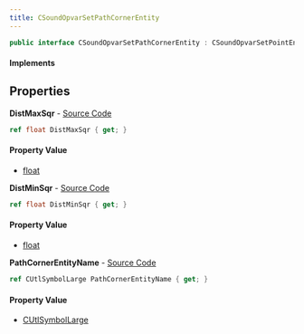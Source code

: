 ```yaml
---
title: CSoundOpvarSetPathCornerEntity
---
```


```csharp
public interface CSoundOpvarSetPathCornerEntity : CSoundOpvarSetPointEntity, CSoundOpvarSetPointBase, CBaseEntity, CEntityInstance, ISchemaClass<CEntityInstance>, ISchemaClass<CBaseEntity>, ISchemaClass<CSoundOpvarSetPointBase>, ISchemaClass<CSoundOpvarSetPointEntity>, ISchemaClass<CSoundOpvarSetPathCornerEntity>, ISchemaField, ISchemaClass, INativeHandle
```

#### Implements

## Properties

**DistMaxSqr** - [Source Code](https://github.com/swiftly-solution/swiftlys2/blob/master/managed/src/SwiftlyS2.Generated/Schemas/Interfaces/CSoundOpvarSetPathCornerEntity.cs#L18)

```csharp
ref float DistMaxSqr { get; }
```

#### Property Value

- [float](https://learn.microsoft.com/dotnet/api/system.single)

**DistMinSqr** - [Source Code](https://github.com/swiftly-solution/swiftlys2/blob/master/managed/src/SwiftlyS2.Generated/Schemas/Interfaces/CSoundOpvarSetPathCornerEntity.cs#L16)

```csharp
ref float DistMinSqr { get; }
```

#### Property Value

- [float](https://learn.microsoft.com/dotnet/api/system.single)

**PathCornerEntityName** - [Source Code](https://github.com/swiftly-solution/swiftlys2/blob/master/managed/src/SwiftlyS2.Generated/Schemas/Interfaces/CSoundOpvarSetPathCornerEntity.cs#L20)

```csharp
ref CUtlSymbolLarge PathCornerEntityName { get; }
```

#### Property Value

- [CUtlSymbolLarge](/docs/api/shared/natives/cutlsymbollarge)

